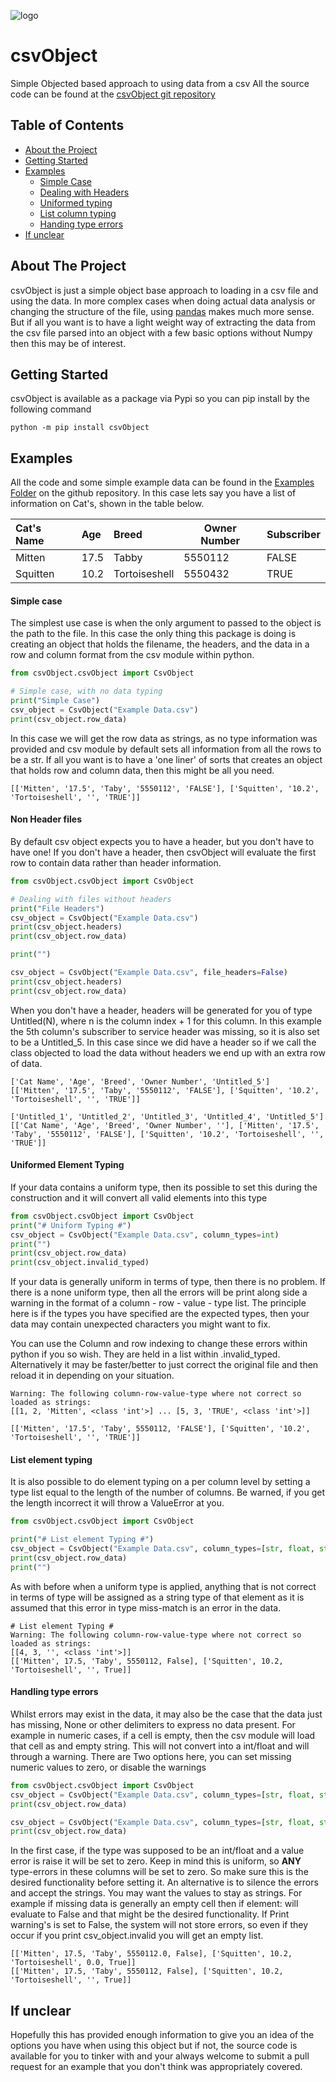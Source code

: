 ![logo](https://github.com/sbaker-dev/csvObject/tree/master/images/logo.png)

# csvObject

Simple Objected based approach to using data from a csv
All the source code can be found at the [csvObject git repository](https://github.com/sbaker-dev/csvObject)

<!--Table OF CONTENTS -->

## Table of Contents

* [About the Project](#about-the-project)
* [Getting Started](#getting-started)
* [Examples](#examples)
  * [Simple Case](#simple-case)
  * [Dealing with Headers](#non-header-files)
  * [Uniformed typing](#uniformed-element-typing)
  * [List column typing](#list-element-typing)
  * [Handing type errors](#handling-type-errors)
* [If unclear](#) 
 

<!--ABOUT THE PROJECT -->

## About The Project

csvObject is just a simple object base approach to loading in a csv file and using the data. In more complex cases when
doing actual data analysis or changing the structure of the file, using [pandas](https://github.com/pandas-dev/pandas)
makes much more sense. But if all you want is to have a light weight way of extracting the data from the csv file parsed
into an object with a few basic options without Numpy then this may be of interest.

<!-- GETTING STARTED --> 
   
## Getting Started 

csvObject is available as a package via Pypi so you can pip install by the following command

```
python -m pip install csvObject
```

<!-- EXAMPLES -->

## Examples

All the code and some simple example data can be found in the [Examples Folder](
https://github.com/sbaker-dev/csvObject/tree/master/Examples) on the github repository. In this case lets say you have a
list of information on Cat's, shown in the table below.

| Cat's Name | Age   | Breed            | Owner Number  | Subscriber    |
|:-----------|:----- |:-----------------|---------------|---------------|
| Mitten     | 17.5  | Tabby            | 5550112       | FALSE         |
| Squitten   | 10.2  | Tortoiseshell    | 5550432       | TRUE          |

#### Simple case

The simplest use case is when the only argument to passed to the object is the path to the file. In this case the only
thing this package is doing is creating an object that holds the filename, the headers, and the data in a row and column
format from the csv module within python.

```python
from csvObject.csvObject import CsvObject

# Simple case, with no data typing
print("Simple Case")
csv_object = CsvObject("Example Data.csv")
print(csv_object.row_data)
```

In this case we will get the row data as strings, as no type information was provided and csv module by default sets all
information from all the rows to be a str. If all you want is to have a 'one liner' of sorts that creates an object that
holds row and column data, then this might be all you need. 

```
[['Mitten', '17.5', 'Taby', '5550112', 'FALSE'], ['Squitten', '10.2', 'Tortoiseshell', '', 'TRUE']]
```

#### Non Header files

By default csv object expects you to have a header, but you don't have to have one! If you don't have a header, then 
csvObject will evaluate the first row to contain data rather than header information.

```python
from csvObject.csvObject import CsvObject

# Dealing with files without headers
print("File Headers")
csv_object = CsvObject("Example Data.csv")
print(csv_object.headers)
print(csv_object.row_data)

print("")

csv_object = CsvObject("Example Data.csv", file_headers=False)
print(csv_object.headers)
print(csv_object.row_data)
```
When you don't have a header, headers will be generated for you of type Untitled(N), where n is the column index + 1 
for this column. In this example the 5th column's subscriber to service header was missing, so it is also set to be a
Untitled_5. In this case since we did have a header so if we call the class objected to load the data without headers we
end up with an extra row of data.

```
['Cat Name', 'Age', 'Breed', 'Owner Number', 'Untitled_5']
[['Mitten', '17.5', 'Taby', '5550112', 'FALSE'], ['Squitten', '10.2', 'Tortoiseshell', '', 'TRUE']]

['Untitled_1', 'Untitled_2', 'Untitled_3', 'Untitled_4', 'Untitled_5']
[['Cat Name', 'Age', 'Breed', 'Owner Number', ''], ['Mitten', '17.5', 'Taby', '5550112', 'FALSE'], ['Squitten', '10.2', 'Tortoiseshell', '', 'TRUE']]
```

#### Uniformed Element Typing

If your data contains a uniform type, then its possible to set this during the construction and it will convert all
valid elements into this type

```python
from csvObject.csvObject import CsvObject
print("# Uniform Typing #")
csv_object = CsvObject("Example Data.csv", column_types=int)
print("")
print(csv_object.row_data)
print(csv_object.invalid_typed)
```

If your data is generally uniform in terms of type, then there is no problem. If there is a none uniform type, then all
the errors will be print along side a warning in the format of a column - row - value - type list. The principle here
is if the types you have specified are the expected types, then your data may contain unexpected characters you might 
want to fix. 

You can use the Column and row indexing to change these errors within python if you so wish. They are held in a list 
within .invalid_typed. Alternatively it may be faster/better to just correct the original file and then reload it in 
depending on your situation.

```
Warning: The following column-row-value-type where not correct so loaded as strings:
[[1, 2, 'Mitten', <class 'int'>] ... [5, 3, 'TRUE', <class 'int'>]]

[['Mitten', '17.5', 'Taby', 5550112, 'FALSE'], ['Squitten', '10.2', 'Tortoiseshell', '', 'TRUE']]
```

#### List element typing

It is also possible to do element typing on a per column level by setting a type list equal to the length of the number
of columns. Be warned, if you get the length incorrect it will throw a ValueError at you.

```python
from csvObject.csvObject import CsvObject

print("# List element Typing #")
csv_object = CsvObject("Example Data.csv", column_types=[str, float, str, int, bool])
print(csv_object.row_data)
print("")

```
As with before when a uniform type is applied, anything that is not correct in terms of type will be assigned as a 
string type of that element as it is assumed that this error in type miss-match is an error in the data.

```
# List element Typing #
Warning: The following column-row-value-type where not correct so loaded as strings:
[[4, 3, '', <class 'int'>]]
[['Mitten', 17.5, 'Taby', 5550112, False], ['Squitten', 10.2, 'Tortoiseshell', '', True]]
```

#### Handling type errors

Whilst errors may exist in the data, it may also be the case that the data just has missing, None or other delimiters 
to express no data present. For example in numeric cases, if a cell is empty, then the csv module will load that cell 
as and empty string. This will not convert into a int/float and will through a warning. There are Two options here, you
can set missing numeric values to zero, or disable the warnings

```python
from csvObject.csvObject import CsvObject
csv_object = CsvObject("Example Data.csv", column_types=[str, float, str, float, bool], missing_to_zero=True)
print(csv_object.row_data)

csv_object = CsvObject("Example Data.csv", column_types=[str, float, str, int, bool], print_warnings=False)
print(csv_object.row_data)
```

In the first case, if the type was supposed to be an int/float and a value error is raise it will be set to zero. Keep
in mind this is uniform, so **ANY** type-errors in these columns will be set to zero. So make sure this is the desired
functionality before setting it. An alternative is to silence the errors and accept the strings. You may want the values
to stay as strings. For example if missing data is generally an empty cell then if element: will evaluate to False and
that might be the desired functionality. If Print warning's is set to False, the system will not store errors, so even
if they occur if you print csv_object.invalid you will get an empty list.

```
[['Mitten', 17.5, 'Taby', 5550112.0, False], ['Squitten', 10.2, 'Tortoiseshell', 0.0, True]]
[['Mitten', 17.5, 'Taby', 5550112, False], ['Squitten', 10.2, 'Tortoiseshell', '', True]]
```

<!-- IF UNCLEAR -->
## If unclear

Hopefully this has provided enough information to give you an idea of the options you have when using this object but 
if not, the source code is available for you to tinker with and your always welcome to submit a pull request for an 
example that you don't think was appropriately covered. 


<!-- MARKDOWN LINKS & IMAGES -->
<!-- https://www.markdownguide.org/basic-syntax/#reference-style-links -->
[logo]: ../images/logo.png